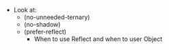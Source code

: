 - Look at:
    - (no-unneeded-ternary)
    - (no-shadow)
    - (prefer-reflect)
        - When to use Reflect and when to user Object